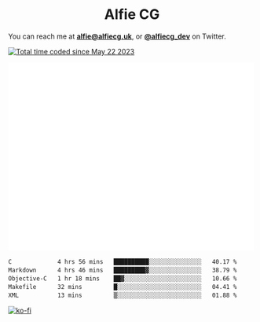 <h1 align="center">Alfie CG</h1>

You can reach me at **alfie@alfiecg.uk**, or **[@alfiecg_dev](https://twitter.com/alfiecg_dev)** on Twitter.

<a href="https://wakatime.com/@61592169-b9cf-4af8-b6fa-8ac7d4369b01"><img src="https://wakatime.com/badge/user/61592169-b9cf-4af8-b6fa-8ac7d4369b01.svg" alt="Total time coded since May 22 2023" /></a>


<img align="center" src="/github-metrics.svg" alt="Metrics" width="500">

 <!--[![GitHub Streak](https://streak-stats.demolab.com/?user=alfiecg24)](https://git.io/streak-stats)-->

<!--START_SECTION:waka-->

```txt
C             4 hrs 56 mins   ██████████░░░░░░░░░░░░░░░   40.17 %
Markdown      4 hrs 46 mins   █████████▓░░░░░░░░░░░░░░░   38.79 %
Objective-C   1 hr 18 mins    ██▓░░░░░░░░░░░░░░░░░░░░░░   10.66 %
Makefile      32 mins         █░░░░░░░░░░░░░░░░░░░░░░░░   04.41 %
XML           13 mins         ▒░░░░░░░░░░░░░░░░░░░░░░░░   01.88 %
```

<!--END_SECTION:waka-->

[![ko-fi](https://ko-fi.com/img/githubbutton_sm.svg)](https://ko-fi.com/M4M5R3BHU)
